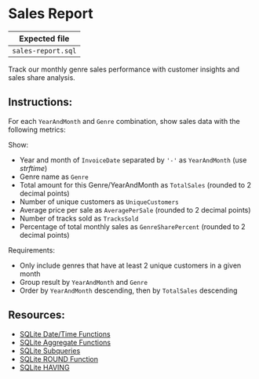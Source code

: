 # Sales Report

| Expected file |
| ------------- |
| `sales-report.sql` |

Track our monthly genre sales performance with customer insights and sales share analysis.

## Instructions:

For each `YearAndMonth` and `Genre` combination, show sales data with the following metrics:

Show:
- Year and month of `InvoiceDate` separated by `'-'` as `YearAndMonth` (use *strftime*)
- Genre name as `Genre`
- Total amount for this Genre/YearAndMonth as `TotalSales` (rounded to 2 decimal points)
- Number of unique customers as `UniqueCustomers`
- Average price per sale as `AveragePerSale` (rounded to 2 decimal points)
- Number of tracks sold as `TracksSold`
- Percentage of total monthly sales as `GenreSharePercent` (rounded to 2 decimal points)

Requirements:
- Only include genres that have at least 2 unique customers in a given month
- Group result by `YearAndMonth` and `Genre`
- Order by `YearAndMonth` descending, then by `TotalSales` descending

## Resources:
- [SQLite Date/Time Functions](https://www.sqlite.org/lang_datefunc.html)
- [SQLite Aggregate Functions](https://www.sqlite.org/lang_aggfunc.html)
- [SQLite Subqueries](https://www.w3resource.com/sqlite/sqlite-subqueries.php)
- [SQLite ROUND Function](https://www.sqlite.org/lang_corefunc.html#round)
- [SQLite HAVING](https://www.sqlitetutorial.net/sqlite-having/)
